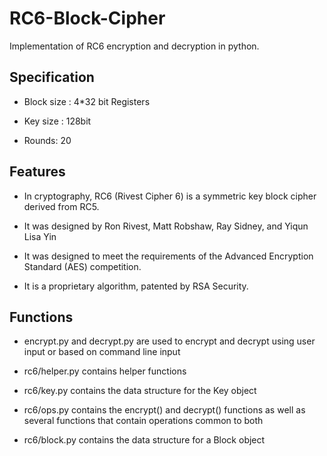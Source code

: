 RC6-Block-Cipher
================

Implementation of RC6 encryption and decryption  in python.

## Specification

* Block size : 4*32 bit Registers

* Key size : 128bit

* Rounds: 20

## Features

* In cryptography, RC6 (Rivest Cipher 6) is a symmetric key block cipher derived from RC5. 

* It was designed by Ron Rivest, Matt Robshaw, Ray Sidney, and Yiqun Lisa Yin

* It was designed to meet the requirements of the Advanced Encryption Standard (AES) competition. 

* It is a proprietary algorithm, patented by RSA Security.

## Functions

* encrypt.py and decrypt.py are used to encrypt and decrypt using user input or based on command line input

* rc6/helper.py contains helper functions 

* rc6/key.py contains the data structure for the Key object

* rc6/ops.py contains the encrypt() and decrypt() functions as well as several functions that contain operations common to both

* rc6/block.py contains the data structure for a Block object